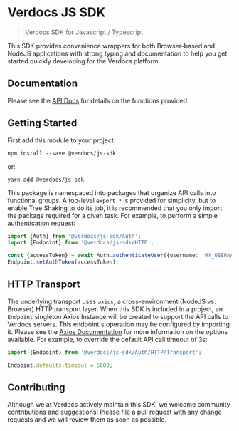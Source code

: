 # Verdocs JS SDK

> Verdocs SDK for Javascript / Typescript

This SDK provides convenience wrappers for both Browser-based and NodeJS applications with strong typing and documentation to help
you get started quickly developing for the Verdocs platform.

## Documentation

Please see the [API Docs](https://github.com/Verdocs/js-sdk/tree/main/docs) for details on the functions provided.

## Getting Started

First add this module to your project:

    npm install --save @verdocs/js-sdk

or:

    yarn add @verdocs/js-sdk

This package is namespaced into packages that organize API calls into functional groups. A top-level `export *` is provided for simplicity,
but to enable Tree Shaking to do its job, it is recommended that you only import the package required for a given task. For example, to
perform a simple authentication request:

```typescript
import {Auth} from '@verdocs/js-sdk/Auth';
import {Endpoint} from '@verdocs/js-sdk/HTTP';

const {accessToken} = await Auth.authenticateUser({username: 'MY_USERNAME', password: 'MY_PASSWORD'});
Endpoint.setAuthToken(accessToken);
```

## HTTP Transport

The underlying transport uses `axios`, a cross-environment (NodeJS vs. Browser) HTTP transport layer. When this SDK is included in a
project, an `Endpoint` singleton Axios Instance will be created to support the API calls to Verdocs servers. This endpoint's operation
may be configured by importing it. Please see the [Axios Documentation](https://github.com/axios/axios) for more information on the
options available. For example, to override the default API call timeout of 3s:

```typescript
import {Endpoint} from '@verdocs/js-sdk/Auth/HTTP/Transport';

Endpoint.defaults.timeout = 5000;
```

## Contributing

Although we at Verdocs actively maintain this SDK, we welcome community contributions and suggestions! Please file a pull request
with any change requests and we will review them as soon as possible.
